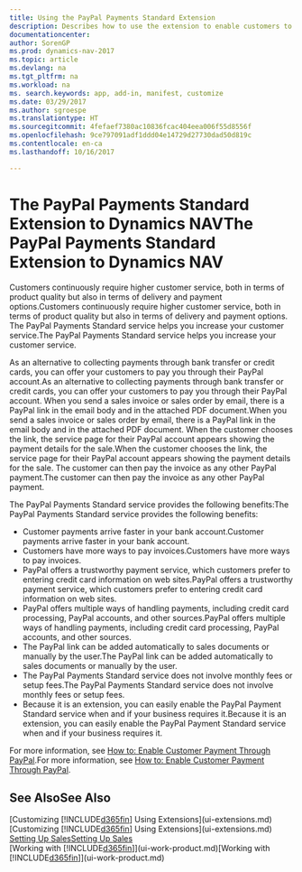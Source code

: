 ```yaml
---
title: Using the PayPal Payments Standard Extension
description: Describes how to use the extension to enable customers to make payments with PayPal.
documentationcenter: 
author: SorenGP
ms.prod: dynamics-nav-2017
ms.topic: article
ms.devlang: na
ms.tgt_pltfrm: na
ms.workload: na
ms. search.keywords: app, add-in, manifest, customize
ms.date: 03/29/2017
ms.author: sgroespe
ms.translationtype: HT
ms.sourcegitcommit: 4fefaef7380ac10836fcac404eea006f55d8556f
ms.openlocfilehash: 9ce797091adf1ddd04e14729d27730dad50d819c
ms.contentlocale: en-ca
ms.lasthandoff: 10/16/2017

---
```

# <a name="the-paypal-payments-standard-extension-to-dynamics-nav"></a><span data-ttu-id="10076-103">The PayPal Payments Standard Extension to Dynamics NAV</span><span class="sxs-lookup"><span data-stu-id="10076-103">The PayPal Payments Standard Extension to Dynamics NAV</span></span>
<span data-ttu-id="10076-104">Customers continuously require higher customer service, both in terms of product quality but also in terms of delivery and payment options.</span><span class="sxs-lookup"><span data-stu-id="10076-104">Customers continuously require higher customer service, both in terms of product quality but also in terms of delivery and payment options.</span></span> <span data-ttu-id="10076-105">The PayPal Payments Standard service helps you increase your customer service.</span><span class="sxs-lookup"><span data-stu-id="10076-105">The PayPal Payments Standard service helps you increase your customer service.</span></span>

<span data-ttu-id="10076-106">As an alternative to collecting payments through bank transfer or credit cards, you can offer your customers to pay you through their PayPal account.</span><span class="sxs-lookup"><span data-stu-id="10076-106">As an alternative to collecting payments through bank transfer or credit cards, you can offer your customers to pay you through their PayPal account.</span></span> <span data-ttu-id="10076-107">When you send a sales invoice or sales order by email, there is a PayPal link in the email body and in the attached PDF document.</span><span class="sxs-lookup"><span data-stu-id="10076-107">When you send a sales invoice or sales order by email, there is a PayPal link in the email body and in the attached PDF document.</span></span> <span data-ttu-id="10076-108">When the customer chooses the link, the service page for their PayPal account appears showing the payment details for the sale.</span><span class="sxs-lookup"><span data-stu-id="10076-108">When the customer chooses the link, the service page for their PayPal account appears showing the payment details for the sale.</span></span> <span data-ttu-id="10076-109">The customer can then pay the invoice as any other PayPal payment.</span><span class="sxs-lookup"><span data-stu-id="10076-109">The customer can then pay the invoice as any other PayPal payment.</span></span>

<span data-ttu-id="10076-110">The PayPal Payments Standard service provides the following benefits:</span><span class="sxs-lookup"><span data-stu-id="10076-110">The PayPal Payments Standard service provides the following benefits:</span></span>

* <span data-ttu-id="10076-111">Customer payments arrive faster in your bank account.</span><span class="sxs-lookup"><span data-stu-id="10076-111">Customer payments arrive faster in your bank account.</span></span>
* <span data-ttu-id="10076-112">Customers have more ways to pay invoices.</span><span class="sxs-lookup"><span data-stu-id="10076-112">Customers have more ways to pay invoices.</span></span>
* <span data-ttu-id="10076-113">PayPal offers a trustworthy payment service, which customers prefer to entering credit card information on web sites.</span><span class="sxs-lookup"><span data-stu-id="10076-113">PayPal offers a trustworthy payment service, which customers prefer to entering credit card information on web sites.</span></span>
* <span data-ttu-id="10076-114">PayPal offers multiple ways of handling payments, including credit card processing, PayPal accounts, and other sources.</span><span class="sxs-lookup"><span data-stu-id="10076-114">PayPal offers multiple ways of handling payments, including credit card processing, PayPal accounts, and other sources.</span></span>
* <span data-ttu-id="10076-115">The PayPal link can be added automatically to sales documents or manually by the user.</span><span class="sxs-lookup"><span data-stu-id="10076-115">The PayPal link can be added automatically to sales documents or manually by the user.</span></span>
* <span data-ttu-id="10076-116">The PayPal Payments Standard service does not involve monthly fees or setup fees.</span><span class="sxs-lookup"><span data-stu-id="10076-116">The PayPal Payments Standard service does not involve monthly fees or setup fees.</span></span>
* <span data-ttu-id="10076-117">Because it is an extension, you can easily enable the PayPal Payment Standard service when and if your business requires it.</span><span class="sxs-lookup"><span data-stu-id="10076-117">Because it is an extension, you can easily enable the PayPal Payment Standard service when and if your business requires it.</span></span>  

<span data-ttu-id="10076-118">For more information, see [How to: Enable Customer Payment Through PayPal](sales-how-enable-payment-service-extensions.md).</span><span class="sxs-lookup"><span data-stu-id="10076-118">For more information, see [How to: Enable Customer Payment Through PayPal](sales-how-enable-payment-service-extensions.md).</span></span>

## <a name="see-also"></a><span data-ttu-id="10076-119">See Also</span><span class="sxs-lookup"><span data-stu-id="10076-119">See Also</span></span>
<span data-ttu-id="10076-120">[Customizing [!INCLUDE[d365fin](includes/d365fin_md.md)] Using Extensions](ui-extensions.md)</span><span class="sxs-lookup"><span data-stu-id="10076-120">[Customizing [!INCLUDE[d365fin](includes/d365fin_md.md)] Using Extensions](ui-extensions.md)</span></span>  
[<span data-ttu-id="10076-121">Setting Up Sales</span><span class="sxs-lookup"><span data-stu-id="10076-121">Setting Up Sales</span></span>](sales-setup-sales.md)  
<span data-ttu-id="10076-122">[Working with [!INCLUDE[d365fin](includes/d365fin_md.md)]](ui-work-product.md)</span><span class="sxs-lookup"><span data-stu-id="10076-122">[Working with [!INCLUDE[d365fin](includes/d365fin_md.md)]](ui-work-product.md)</span></span>

